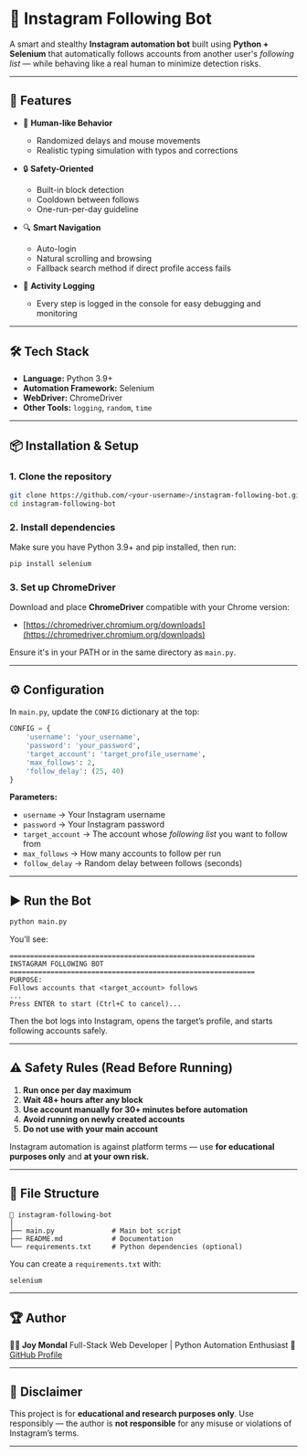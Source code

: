 # 🤖 Instagram Following Bot

A smart and stealthy **Instagram automation bot** built using **Python + Selenium** that automatically follows accounts from another user's *following list* — while behaving like a real human to minimize detection risks.

---

## 🚀 Features

* 🧠 **Human-like Behavior**

  * Randomized delays and mouse movements
  * Realistic typing simulation with typos and corrections

* 🔒 **Safety-Oriented**

  * Built-in block detection
  * Cooldown between follows
  * One-run-per-day guideline

* 🔍 **Smart Navigation**

  * Auto-login
  * Natural scrolling and browsing
  * Fallback search method if direct profile access fails

* 🧾 **Activity Logging**

  * Every step is logged in the console for easy debugging and monitoring

---

## 🛠️ Tech Stack

* **Language:** Python 3.9+
* **Automation Framework:** Selenium
* **WebDriver:** ChromeDriver
* **Other Tools:** `logging`, `random`, `time`

---

## 📦 Installation & Setup

### 1. Clone the repository

```bash
git clone https://github.com/<your-username>/instagram-following-bot.git
cd instagram-following-bot
```

### 2. Install dependencies

Make sure you have Python 3.9+ and pip installed, then run:

```bash
pip install selenium
```

### 3. Set up ChromeDriver

Download and place **ChromeDriver** compatible with your Chrome version:

* [https://chromedriver.chromium.org/downloads](https://chromedriver.chromium.org/downloads)

Ensure it's in your PATH or in the same directory as `main.py`.

---

## ⚙️ Configuration

In `main.py`, update the `CONFIG` dictionary at the top:

```python
CONFIG = {
    'username': 'your_username',
    'password': 'your_password',
    'target_account': 'target_profile_username',
    'max_follows': 2,
    'follow_delay': (25, 40)
}
```

**Parameters:**

* `username` → Your Instagram username
* `password` → Your Instagram password
* `target_account` → The account whose *following list* you want to follow from
* `max_follows` → How many accounts to follow per run
* `follow_delay` → Random delay between follows (seconds)

---

## ▶️ Run the Bot

```bash
python main.py
```

You’ll see:

```
============================================================
INSTAGRAM FOLLOWING BOT
============================================================
PURPOSE:
Follows accounts that <target_account> follows
...
Press ENTER to start (Ctrl+C to cancel)...
```

Then the bot logs into Instagram, opens the target’s profile, and starts following accounts safely.

---

## ⚠️ Safety Rules (Read Before Running)

1. **Run once per day maximum**
2. **Wait 48+ hours after any block**
3. **Use account manually for 30+ minutes before automation**
4. **Avoid running on newly created accounts**
5. **Do not use with your main account**

Instagram automation is against platform terms — use **for educational purposes only** and **at your own risk.**

---

## 🧩 File Structure

```
📁 instagram-following-bot
│
├── main.py              # Main bot script
├── README.md            # Documentation
└── requirements.txt     # Python dependencies (optional)
```

You can create a `requirements.txt` with:

```
selenium
```

---

## 🏆 Author

**👨‍💻 Joy Mondal**
Full-Stack Web Developer | Python Automation Enthusiast
🔗 [GitHub Profile](https://github.com/jaymondal45)

---

## 🧠 Disclaimer

This project is for **educational and research purposes only**.
Use responsibly — the author is **not responsible** for any misuse or violations of Instagram’s terms.

---
